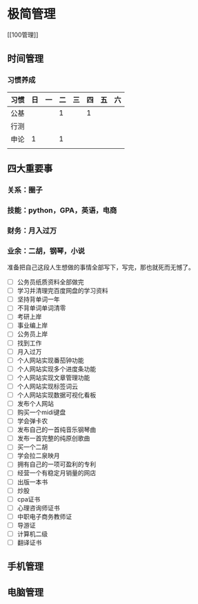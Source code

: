 # 极简管理
[[100管理]]

## 时间管理

### 习惯养成

| 习惯  | 日   | 一   | 二   | 三   | 四   | 五   | 六   |
| --- | --- | --- | --- | --- | --- | --- | --- |
| 公基  |     |     | 1   |     | 1   |     |     |
| 行测  |     |     |     |     |     |     |     |
| 申论  | 1   |     | 1   |     |     |     |     |
|     |     |     |     |     |     |     |     |

## 四大重要事

### 关系：圈子

### 技能：python，GPA，英语，电商

### 财务：月入过万

### 业余：二胡，钢琴，小说

准备把自己这段人生想做的事情全部写下，写完，那也就死而无憾了。
- [ ] 公务员纸质资料全部做完
- [ ] 学习并清理完百度网盘的学习资料
- [ ] 坚持背单词一年
- [ ] 不背单词单词清零
- [ ] 考研上岸
- [ ] 事业编上岸
- [ ] 公务员上岸
- [ ] 找到工作
- [ ] 月入过万
- [ ] 个人网站实现番茄钟功能
- [ ] 个人网站实现多个进度条功能
- [ ] 个人网站实现文章管理功能
- [ ] 个人网站实现标签词云
- [ ] 个人网站实现数据可视化看板
- [ ] 发布个人网站
- [ ] 购买一个midi键盘
- [ ] 学会弹卡农
- [ ] 发布自己的一首纯音乐钢琴曲
- [ ] 发布一首完整的纯原创歌曲
- [ ] 买一个二胡
- [ ] 学会拉二泉映月
- [ ] 拥有自己的一项可盈利的专利
- [ ] 经营一个有稳定月销量的网店
- [ ] 出版一本书
- [ ] 炒股
- [ ] cpa证书
- [ ] 心理咨询师证书
- [ ] 中职电子商务教师证
- [ ] 导游证
- [ ] 计算机二级
- [ ] 翻译证书
## 手机管理

## 电脑管理
